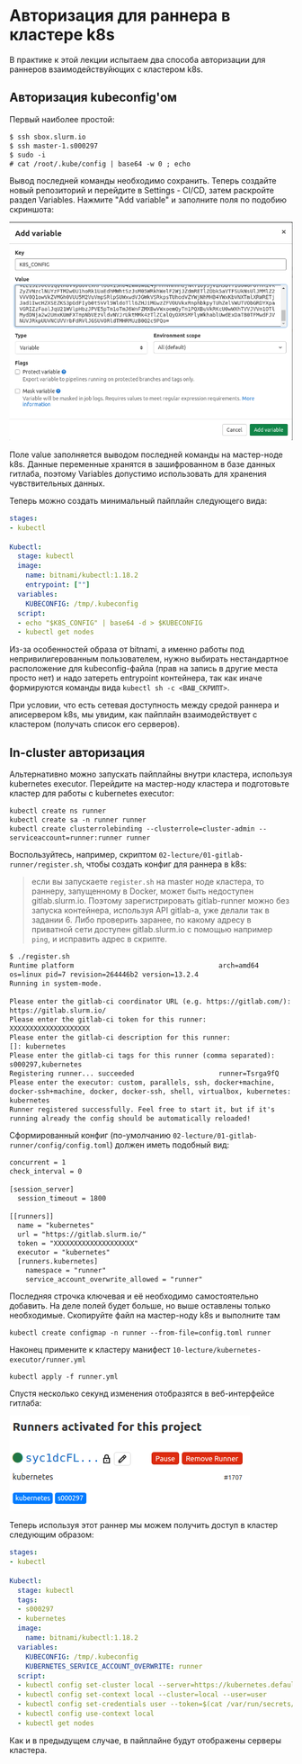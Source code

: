 # Авторизация для раннера в кластере k8s

В практике к этой лекции испытаем два способа авторизации для раннеров взаимодействуйющих с кластером k8s.

## Авторизация kubeconfig'ом

Первый наиболее простой:

```
$ ssh sbox.slurm.io
$ ssh master-1.s000297
$ sudo -i
# cat /root/.kube/config | base64 -w 0 ; echo
```

Вывод последней команды необходимо сохранить. Теперь создайте новый репозиторий и перейдите в Settings - CI/CD, затем раскройте раздел Variables. Нажмите "Add variable" и заполните поля по подобию скриншота:

![](img/01-addvar.png)

Поле value заполняется выводом последней команды на мастер-ноде k8s. Данные переменные хранятся в зашифрованном в базе данных гитлаба, поэтому Variables допустимо использовать для хранения чувствительных данных.

Теперь можно создать минимальный пайплайн следующего вида:

```yaml
stages:
- kubectl

Kubectl:
  stage: kubectl
  image:
    name: bitnami/kubectl:1.18.2
    entrypoint: [""]
  variables:
    KUBECONFIG: /tmp/.kubeconfig
  script:
  - echo "$K8S_CONFIG" | base64 -d > $KUBECONFIG
  - kubectl get nodes
```

Из-за особенностей образа от bitnami, а именно работы под непривилигерованным пользователем, нужно выбирать нестандартное расположение для kubeconfig-файла (прав на запись в другие места просто нет) и надо затереть entrypoint контейнера, так как иначе формируются команды вида `kubectl sh -c <ВАШ_СКРИПТ>`.

При условии, что есть сетевая доступность между средой раннера и аписервером k8s, мы увидим, как пайплайн взаимодействует с кластером (получать список его серверов).

## In-cluster авторизация

Альтернативно можно запускать пайплайны внутри кластера, используя kubernetes executor. Перейдите на мастер-ноду кластера и подготовьте кластер для работы с kubernetes executor:

```
kubectl create ns runner
kubectl create sa -n runner runner
kubectl create clusterrolebinding --clusterrole=cluster-admin --serviceaccount=runner:runner runner
```

Воспользуйтесь, например, скриптом `02-lecture/01-gitlab-runner/register.sh`, чтобы создать конфиг для раннера в k8s:

>если вы запускаете `register.sh` на master ноде кластера, то раннеру, запущенному в Docker, может быть недоступен gitlab.slurm.io. Поэтому зарегистрировать gitlab-runner можно без запуска контейнера, используя API gitlab-a, уже делали так в задании 6. Либо проверить заранее, по какому адресу в приватной сети доступен gitlab.slurm.io с помощью например `ping`, и исправить адрес в скрипте.

```
$ ./register.sh 
Runtime platform                                    arch=amd64 os=linux pid=7 revision=264446b2 version=13.2.4
Running in system-mode.                            
                                                   
Please enter the gitlab-ci coordinator URL (e.g. https://gitlab.com/):
https://gitlab.slurm.io/
Please enter the gitlab-ci token for this runner:
XXXXXXXXXXXXXXXXXXXX
Please enter the gitlab-ci description for this runner:
[]: kubernetes
Please enter the gitlab-ci tags for this runner (comma separated):
s000297,kubernetes
Registering runner... succeeded                     runner=Tsrga9fQ
Please enter the executor: custom, parallels, ssh, docker+machine, docker-ssh+machine, docker, docker-ssh, shell, virtualbox, kubernetes:
kubernetes
Runner registered successfully. Feel free to start it, but if it's running already the config should be automatically reloaded! 
```

Сформированный конфиг (по-умолчанию `02-lecture/01-gitlab-runner/config/config.toml`) должен иметь подобный вид:

```
concurrent = 1
check_interval = 0

[session_server]
  session_timeout = 1800

[[runners]]
  name = "kubernetes"
  url = "https://gitlab.slurm.io/"
  token = "XXXXXXXXXXXXXXXXXXXX"
  executor = "kubernetes"
  [runners.kubernetes]
    namespace = "runner"
    service_account_overwrite_allowed = "runner"
```

Последняя строчка ключевая и её необходимо самостоятельно добавить. На деле полей будет больше, но выше оставлены только необходимые. Скопируйте файл на мастер-ноду k8s и выполните там

```
kubectl create configmap -n runner --from-file=config.toml runner
```

Наконец примените к кластеру манифест `10-lecture/kubernetes-executor/runner.yml`

```
kubectl apply -f runner.yml
```

Спустя несколько секунд изменения отобразятся в веб-интерфейсе гитлаба:

![](img/02-runner.png)

Теперь используя этот раннер мы можем получить доступ в кластер следующим образом:

```yaml
stages:
- kubectl

Kubectl:
  stage: kubectl
  tags:
  - s000297
  - kubernetes
  image:
    name: bitnami/kubectl:1.18.2
  variables:
    KUBECONFIG: /tmp/.kubeconfig
    KUBERNETES_SERVICE_ACCOUNT_OVERWRITE: runner
  script:
  - kubectl config set-cluster local --server=https://kubernetes.default.svc --certificate-authority=/var/run/secrets/kubernetes.io/serviceaccount/ca.crt 
  - kubectl config set-context local --cluster=local --user=user
  - kubectl config set-credentials user --token=$(cat /var/run/secrets/kubernetes.io/serviceaccount/token)
  - kubectl config use-context local
  - kubectl get nodes
```

Как и в предыдущем случае, в пайплайне будут отображены серверы кластера.
